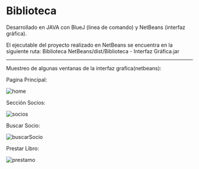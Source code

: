 # Biblioteca
Desarrollado en JAVA con BlueJ (linea de comando) y NetBeans (interfaz gráfica).
 
El ejecutable del proyecto realizado en NetBeans se encuentra en la siguiente ruta: Biblioteca NetBeans/dist/Biblioteca - Interfaz Gráfica.jar

**************************************************************

Muestreo de algunas ventanas de la interfaz grafica(netbeans):

Pagina Principal:

![home](https://user-images.githubusercontent.com/99621140/161368631-d90631c6-fe60-45e9-9f49-4c7c7224cc5f.jpg)

Sección Socios:

![socios](https://user-images.githubusercontent.com/99621140/161368693-bae0bcab-e1ab-4b68-aed9-f96718b3ca8e.jpg)

Buscar Socio:

![buscarSocio](https://user-images.githubusercontent.com/99621140/161368848-a61f465c-0dde-4a5e-9087-d307adfb84a0.jpg)

Prestar Libro:

![prestamo](https://user-images.githubusercontent.com/99621140/161368768-99944691-6ed8-467f-ad1d-8134c6948f8c.jpg)





